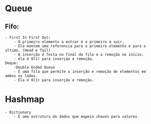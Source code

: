 # Queue

## Fifo:
    - First In First Out:
        - O primeiro elemento a entrar é o primeiro a sair.
        - Ela mantem uma referencia para o primeiro elemento e para o ultimo. (Head e Tail)
        - A inserção é feita no final da fila e a remoção no inicio.
        - ela é O(1) para inserção e remoção.
    Deque:
        -Double Ended Queue
        - É uma fila que permite a inserção e remoção de elementos em ambos os lados.
        - Ela é O(1) para inserção e remoção.

# Hashmap
    - Dictionary
        - É uma estrutura de dados que mapeia chaves para valores.